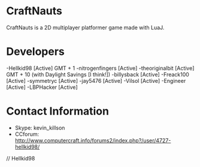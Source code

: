 CraftNauts
==========

CraftNauts is a 2D multiplayer platformer game made with LuaJ.

Developers
========================
-Hellkid98       [Active] GMT + 1
-nitrogenfingers [Active]
-theoriginalbit  [Active] GMT + 10 (with Daylight Savings [I think!])
-billysback      [Active]
-Freack100       [Active]
-symmetryc       [Active]
-jay5476         [Active]
-Vilsol          [Active]
-Engineer        [Active]
-LBPHacker       [Active]


Contact Information
=========================
- Skype: kevin_killson
- CCforum: http://www.computercraft.info/forums2/index.php?/user/4727-hellkid98/

// Hellkid98

